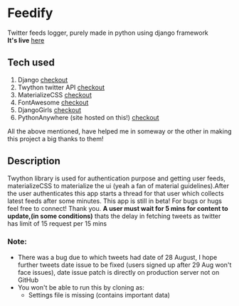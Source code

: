 # Feedify
Twitter feeds logger, purely made in python using django framework
</br><b>It's live</b> [here](http://feedifyme.pythonanywhere.com)
## Tech used
1. Django [checkout](https://www.djangoproject.com)
2. Twython twitter API [checkout](https://twython.readthedocs.io/en/latest/)
3. MaterializeCSS [checkout](http://materializecss.com)
4. FontAwesome [checkout](http://fontawesome.io)
5. DjangoGirls [checkout](https://tutorial.djangogirls.org/en/)
6. PythonAnywhere (site hosted on this!) [checkout](www.pythonanywhere.com/)

All the above mentioned, have helped me in someway or the other in making this project a big thanks to them!
## Description
Twython library is used for authentication purpose and getting user feeds, materializeCSS to materialize the ui (yeah a fan of material guidelines).After the user authenticates this app starts a thread for that user which collects latest feeds after some minutes. This app is still in beta! For bugs or hugs feel free to connect! Thank you.
**A user must wait for 5 mins for content to update,(in some conditions)** thats the delay in fetching tweets as twitter has limit of 15 request per 15 mins
### Note:
* There was a bug due to which tweets had date of 28 August, I hope further tweets date issue to be fixed (users signed up after 29 Aug won't face issues), date issue patch is directly on production server not on GitHub
* You won't be able to run this by cloning as:
  * Settings file is missing (contains important data)


